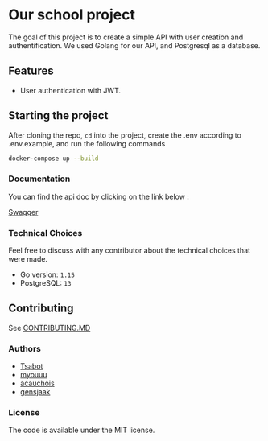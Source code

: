 # Our school project

The goal of this project is to create a simple API with user creation and authentification.
We used Golang for our API, and Postgresql as a database.

## Features

- User authentication with JWT.

## Starting the project

After cloning the repo, `cd` into the project, create the .env according to .env.example, and run the following commands

```bash
docker-compose up --build
```

### Documentation

You can find the api doc by clicking on the link below :

[Swagger](https://app.swaggerhub.com/apis-docs/acauchois/GoTemplate/1.0.0)

### Technical Choices

Feel free to discuss with any contributor about the technical choices that were made.

- Go version: `1.15`
- PostgreSQL: `13`

## Contributing

See [CONTRIBUTING.MD](https://github.com/HETIC-MT-P2021/CQRSES_GROUP1/blob/main/CONTRIBUTING.MD)

### Authors

- [Tsabot](https://github.com/Tsabot)
- [myouuu](https://github.com/myouuu)
- [acauchois](https://github.com/acauchois)
- [gensjaak](https://github.com/gensjaak)

### License

The code is available under the MIT license.
